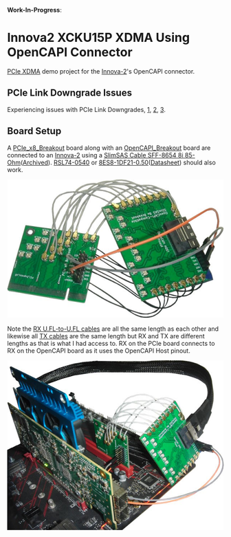 **Work-In-Progress**:

# Innova2 XCKU15P XDMA Using OpenCAPI Connector

[PCIe XDMA](https://docs.xilinx.com/r/en-US/pg195-pcie-dma/Introduction) demo project for the [Innova-2](https://www.nvidia.com/en-us/networking/ethernet/innova-2-flex/)'s OpenCAPI connector.




## PCIe Link Downgrade Issues

Experiencing issues with PCIe Link Downgrades, [1](https://support.xilinx.com/s/question/0D54U00007XJ4l1SAD/how-to-change-to-pcie-gen2-x4-lane-or-pcie-gen2-x4-lane-while-operating-in-pcie-gen3-x4-lane?language=en_US), [2](https://support.xilinx.com/s/question/0D54U00007HjpxzSAB/when-placing-a-gen3-x8-configured-pcie-board-into-a-gen4gen5-compatible-x8-slot-link-width-recognition-issue-occurs?language=en_US), [3](https://support.xilinx.com/s/question/0D54U00007950HjSAI/xilinx-pcie-endpoint-is-no-longer-recognized-by-the-system-after-a-warm-reset?language=en_US).



## Board Setup

A [PCIe_x8_Breakout](https://github.com/mwrnd/PCIe_x8_Breakout) board along with an [OpenCAPI_Breakout](https://github.com/mwrnd/OpenCAPI_Breakout) board are connected to an [Innova-2](https://www.nvidia.com/en-us/networking/ethernet/innova-2-flex/) using a 
 [SlimSAS Cable SFF-8654 8i 85-Ohm](https://www.sfpcables.com/24g-internal-slimsas-sff-8654-to-sff-8654-8i-cable-straight-to-90-degree-left-angle-8x-12-sas-4-0-85-ohm-0-5-1-meter)([Archived](https://web.archive.org/web/20210121175017/https://www.sfpcables.com/24g-internal-slimsas-sff-8654-to-sff-8654-8i-cable-straight-to-90-degree-left-angle-8x-12-sas-4-0-85-ohm-0-5-1-meter)). [RSL74-0540](http://www.amphenol-ast.com/v3/en/product_view.aspx?id=235) or [8ES8-1DF21-0.50](https://www.3m.com/3M/en_US/p/d/b5000000278/)([Datasheet](https://multimedia.3m.com/mws/media/1398233O/3m-slimline-twin-ax-assembly-sff-8654-x8-30awg-78-5100-2665-8.pdf)) should also work.

![PCIe x8 Breakout and OpenCAPI Breakout](img/PCIe_and_OpenCAPI_Breakout.jpg)

Note the [RX U.FL-to-U.FL cables](https://www.digikey.com/en/products/detail/te-connectivity-amp-connectors/2118651-6/11205742) are all the same length as each other and likewise all [TX cables](https://www.digikey.com/en/products/detail/te-connectivity-amp-connectors/2015698-2/1249186) are the same length but RX and TX are different lengths as that is what I had access to. RX on the PCIe board connects to RX on the OpenCAPI board as it uses the OpenCAPI Host pinout.

![PCIe x8 Breakout and OpenCAPI Breakout In System](img/PCIe_and_OpenCAPI_Breakout_in_System.jpg)




